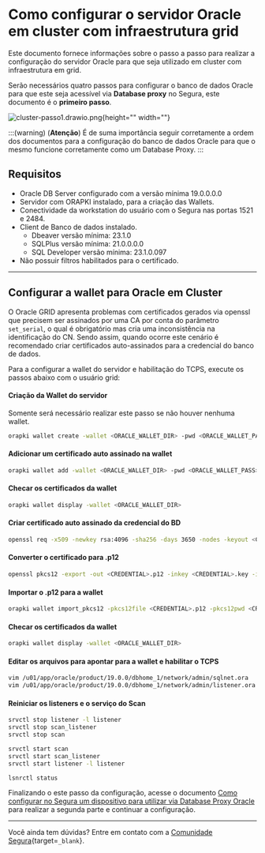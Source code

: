 # Como configurar o servidor Oracle em cluster com infraestrutura grid

Este documento fornece informações sobre o passo a passo para realizar a configuração do servidor Oracle para que seja utilizado em cluster com infraestrutura em grid.

Serão necessários quatro passos para configurar o banco de dados Oracle para que este seja acessível via **Database proxy** no Segura, este documento é o **primeiro passo**.

![cluster-passo1.drawio.png](https://cdn.document360.io/5a1d58df-64ce-42a2-8b23-688477d32f33/Images/Documentation/cluster-passo1.drawio.png){height="" width=""}

:::(warning) (**Atenção**)
É de suma importância seguir corretamente a ordem dos documentos para a configuração do banco de dados Oracle para que o mesmo funcione corretamente como um Database Proxy.
:::

## Requisitos

* Oracle DB Server configurado com a versão mínima 19.0.0.0.0
* Servidor com ORAPKI instalado, para a criação das Wallets.
* Conectividade da workstation do usuário com o Segura nas portas 1521 e 2484.
* Client de Banco de dados instalado.
    * Dbeaver versão mínima: 23.1.0
    * SQLPlus versão mínima: 21.0.0.0.0
    * SQL Developer versão mínima: 23.1.0.097
* Não possuir filtros habilitados para o certificado.

---
## Configurar a wallet para Oracle em Cluster
O Oracle GRID apresenta problemas com certificados gerados via openssl que precisem ser assinados por uma CA por conta do parâmetro `set_serial`, o qual é obrigatório mas cria uma inconsistência na identificação do CN.
Sendo assim, quando ocorre este cenário é recomendado criar certificados auto-assinados para a credencial do banco de dados.

Para a configurar a wallet do servidor e habilitação do TCPS, execute os passos abaixo com o usuário grid:

#### Criação da Wallet do servidor 
Somente será necessário realizar este passo se não houver nenhuma wallet.
```bash
orapki wallet create -wallet <ORACLE_WALLET_DIR> -pwd <ORACLE_WALLET_PASS> -auto_login
```

#### Adicionar um certificado auto assinado na wallet
```bash
orapki wallet add -wallet <ORACLE_WALLET_DIR> -pwd <ORACLE_WALLET_PASS> -dn "CN=<ORACLE_SERVER>" -keysize 2048 -self_signed -validity 3650
```

#### Checar os certificados da wallet
```	bash
orapki wallet display -wallet <ORACLE_WALLET_DIR>
```

#### Criar certificado auto assinado da credencial do BD
```bash
openssl req -x509 -newkey rsa:4096 -sha256 -days 3650 -nodes -keyout <CREDENTIAL>.key -out <CREDENTIAL>.crt -subj "/CN=<CREDENTIAL>"
```

#### Converter o certificado para .p12
```bash
openssl pkcs12 -export -out <CREDENTIAL>.p12 -inkey <CREDENTIAL>.key -in <CREDENTIAL>.crt -passout pass:<CREDENTIAL_CERT_PASS>
```

#### Importar o .p12 para a wallet
```bash
orapki wallet import_pkcs12 -pkcs12file <CREDENTIAL>.p12 -pkcs12pwd <CREDENTIAL_CERT_PASS> -wallet <ORACLE_WALLET_DIR> -pwd <ORACLE_WALLET_PASS>
```

#### Checar os certificados da wallet
```bash
orapki wallet display -wallet <ORACLE_WALLET_DIR>
```

#### Editar os arquivos para apontar para a wallet e habilitar o TCPS
```bash
vim /u01/app/oracle/product/19.0.0/dbhome_1/network/admin/sqlnet.ora
vim /u01/app/oracle/product/19.0.0/dbhome_1/network/admin/listener.ora
```

#### Reiniciar os listeners e o serviço do Scan
```bash
srvctl stop listener -l listener
srvctl stop scan_listener
srvctl stop scan

srvctl start scan
srvctl start scan_listener
srvctl start listener -l listener

lsnrctl status
```

Finalizando o este passo da configuração, acesse o documento [Como configurar no Segura um dispositivo para utilizar via Database Proxy Oracle](/v4/docs/pt/pam-session-how-to-configure-a-device-in-senhasegura-to-use-the-database-proxy-with-oracle-cluster) para realizar a segunda parte e continuar a configuração.

---
Você ainda tem dúvidas? Entre em contato com a [Comunidade Segura](https://community.Segura.io/){target=`_blank`}.